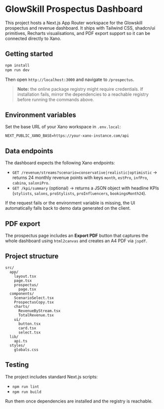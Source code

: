 # GlowSkill Prospectus Dashboard

This project hosts a Next.js App Router workspace for the Glowskill prospectus and revenue dashboard. It ships with Tailwind CSS, shadcn/ui primitives, Recharts visualisations, and PDF export support so it can be connected directly to Xano.

## Getting started

```bash
npm install
npm run dev
```

Then open `http://localhost:3000` and navigate to `/prospectus`.

> **Note:** the online package registry might require credentials. If installation fails, mirror the dependencies to a reachable registry before running the commands above.

## Environment variables

Set the base URL of your Xano workspace in `.env.local`:

```
NEXT_PUBLIC_XANO_BASE=https://your-xano-instance.com/api
```

## Data endpoints

The dashboard expects the following Xano endpoints:

- `GET /revenue/streams?scenario=conservative|realistic|optimistic` → returns 24 monthly revenue points with keys `month`, `estPro`, `infPro`, `cabina`, `saloniPro`.
- `GET /kpi/summary` (optional) → returns a JSON object with headline KPIs (`stylists`, `salons`, `proStylists`, `proInfluencers`, `bookingsMonth24`).

If the request fails or the environment variable is missing, the UI automatically falls back to demo data generated on the client.

## PDF export

The prospectus page includes an **Export PDF** button that captures the whole dashboard using `html2canvas` and creates an A4 PDF via `jspdf`.

## Project structure

```
src/
  app/
    layout.tsx
    page.tsx
    prospectus/
      page.tsx
  components/
    ScenarioSelect.tsx
    ProspectusCopy.tsx
    charts/
      RevenueByStream.tsx
      TotalRevenue.tsx
    ui/
      button.tsx
      card.tsx
      select.tsx
  lib/
    api.ts
  styles/
    globals.css
```

## Testing

The project includes standard Next.js scripts:

- `npm run lint`
- `npm run build`

Run them once dependencies are installed and the registry is reachable.
